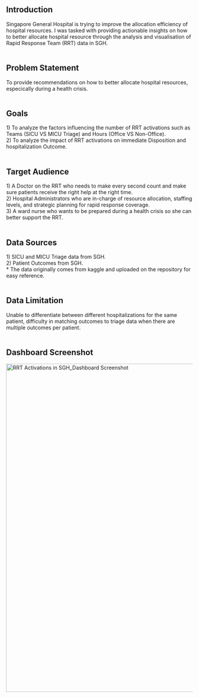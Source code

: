 <h2> Introduction </h2>
Singapore General Hospital is trying to improve the allocation efficiency of hospital resources. I was tasked with providing actionable insights on how to better allocate hospital resource through the analysis and visualisation of Rapid Response Team (RRT) data in SGH.
<br>
<br>
<h2> Problem Statement </h2>
To provide recommendations on how to better allocate hospital resources, especically during a health crisis.
<br>
<br>
<h2> Goals </h2>
1) To analyze the factors influencing  the number of RRT activations such as Teams (SICU VS MICU Triage) and Hours (Office VS Non-Office). <br>
2) To analyze the impact of RRT activations on immediate Disposition and hospitalization Outcome. 
<br>
<br>
<h2> Target Audience </h2>
1)	A Doctor on the RRT who needs to make every second count and make sure patients receive the right help at the right time. <br>
2)	Hospital Administrators who are in-charge of resource allocation, staffing levels, and strategic planning for rapid response coverage. <br>
3)	A ward nurse who wants to be prepared during a health crisis so she can better support the RRT. <br>
<br>
<h2> Data Sources </h2>
1)	SICU and MICU Triage data from SGH. <br>
2)	Patient Outcomes from SGH. <br>
* The data originally comes from kaggle and uploaded on the repository for easy reference.  
<br>
<br>
<h2> Data Limitation </h2>
Unable to differentiate between different hospitalizations for the same patient, difficulty in matching outcomes to triage data when there are multiple outcomes per patient.
<br>
<br>
<h2> Dashboard Screenshot</h2>
<img width="1699" height="885" alt="RRT Activations in SGH_Dashboard Screenshot" src="https://github.com/user-attachments/assets/3786ff70-3043-4356-8d74-91a695c953a9" />
